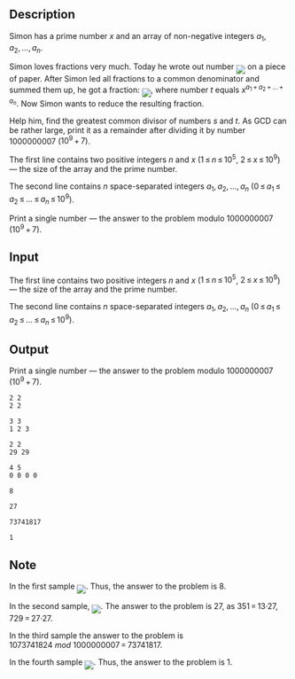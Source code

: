 ## Description

<div><p>Simon has a prime number <span class="tex-span"><i>x</i></span> and an array of non-negative integers <span class="tex-span"><i>a</i><sub class="lower-index">1</sub>, <i>a</i><sub class="lower-index">2</sub>, ..., <i>a</i><sub class="lower-index"><i>n</i></sub></span>.</p><p>Simon loves fractions very much. Today he wrote out number <img align="middle" class="tex-formula" src="file://cY0wDMXV.png" style="max-width: 100.0%;max-height: 100.0%;"> on a piece of paper. After Simon led all fractions to a common denominator and summed them up, he got a fraction: <img align="middle" class="tex-formula" src="file://NRBJlp3G.png" style="max-width: 100.0%;max-height: 100.0%;">, where number <span class="tex-span"><i>t</i></span> equals <span class="tex-span"><i>x</i><sup class="upper-index"><i>a</i><sub class="lower-index">1</sub> + <i>a</i><sub class="lower-index">2</sub> + ... + <i>a</i><sub class="lower-index"><i>n</i></sub></sup></span>. Now Simon wants to reduce the resulting fraction. </p><p>Help him, find the greatest common divisor of numbers <span class="tex-span"><i>s</i></span> and <span class="tex-span"><i>t</i></span>. As GCD can be rather large, print it as a remainder after dividing it by number <span class="tex-span">1000000007</span> (<span class="tex-span">10<sup class="upper-index">9</sup> + 7</span>).</p></div><div class="input-specification"><p>The first line contains two positive integers <span class="tex-span"><i>n</i></span> and <span class="tex-span"><i>x</i></span> (<span class="tex-span">1 ≤ <i>n</i> ≤ 10<sup class="upper-index">5</sup></span>, <span class="tex-span">2 ≤ <i>x</i> ≤ 10<sup class="upper-index">9</sup></span>) — the size of the array and the prime number.</p><p>The second line contains <span class="tex-span"><i>n</i></span> space-separated integers <span class="tex-span"><i>a</i><sub class="lower-index">1</sub>, <i>a</i><sub class="lower-index">2</sub>, ..., <i>a</i><sub class="lower-index"><i>n</i></sub></span> (<span class="tex-span">0 ≤ <i>a</i><sub class="lower-index">1</sub> ≤ <i>a</i><sub class="lower-index">2</sub> ≤ ... ≤ <i>a</i><sub class="lower-index"><i>n</i></sub> ≤ 10<sup class="upper-index">9</sup></span>). </p></div><div class="output-specification"><p>Print a single number — the answer to the problem modulo <span class="tex-span">1000000007</span> (<span class="tex-span">10<sup class="upper-index">9</sup> + 7</span>).</p></div>

## Input

<p>The first line contains two positive integers <span class="tex-span"><i>n</i></span> and <span class="tex-span"><i>x</i></span> (<span class="tex-span">1 ≤ <i>n</i> ≤ 10<sup class="upper-index">5</sup></span>, <span class="tex-span">2 ≤ <i>x</i> ≤ 10<sup class="upper-index">9</sup></span>) — the size of the array and the prime number.</p><p>The second line contains <span class="tex-span"><i>n</i></span> space-separated integers <span class="tex-span"><i>a</i><sub class="lower-index">1</sub>, <i>a</i><sub class="lower-index">2</sub>, ..., <i>a</i><sub class="lower-index"><i>n</i></sub></span> (<span class="tex-span">0 ≤ <i>a</i><sub class="lower-index">1</sub> ≤ <i>a</i><sub class="lower-index">2</sub> ≤ ... ≤ <i>a</i><sub class="lower-index"><i>n</i></sub> ≤ 10<sup class="upper-index">9</sup></span>). </p>

## Output

<p>Print a single number — the answer to the problem modulo <span class="tex-span">1000000007</span> (<span class="tex-span">10<sup class="upper-index">9</sup> + 7</span>).</p>





```input1
2 2
2 2

```




```input2
3 3
1 2 3

```




```input3
2 2
29 29

```




```input4
4 5
0 0 0 0

```




```output1
8

```




```output2
27

```




```output3
73741817

```




```output4
1

```



## Note

<p>In the first sample <img align="middle" class="tex-formula" src="file://40ycXnns.png" style="max-width: 100.0%;max-height: 100.0%;">. Thus, the answer to the problem is <span class="tex-span">8</span>.</p><p>In the second sample, <img align="middle" class="tex-formula" src="file://BLZmPQsM.png" style="max-width: 100.0%;max-height: 100.0%;">. The answer to the problem is <span class="tex-span">27</span>, as <span class="tex-span">351 = 13·27</span>, <span class="tex-span">729 = 27·27</span>.</p><p>In the third sample the answer to the problem is <span class="tex-span">1073741824&nbsp;<i>mod</i>&nbsp;1000000007 = 73741817</span>.</p><p>In the fourth sample <img align="middle" class="tex-formula" src="file://tc2nCbSH.png" style="max-width: 100.0%;max-height: 100.0%;">. Thus, the answer to the problem is <span class="tex-span">1</span>.</p>
